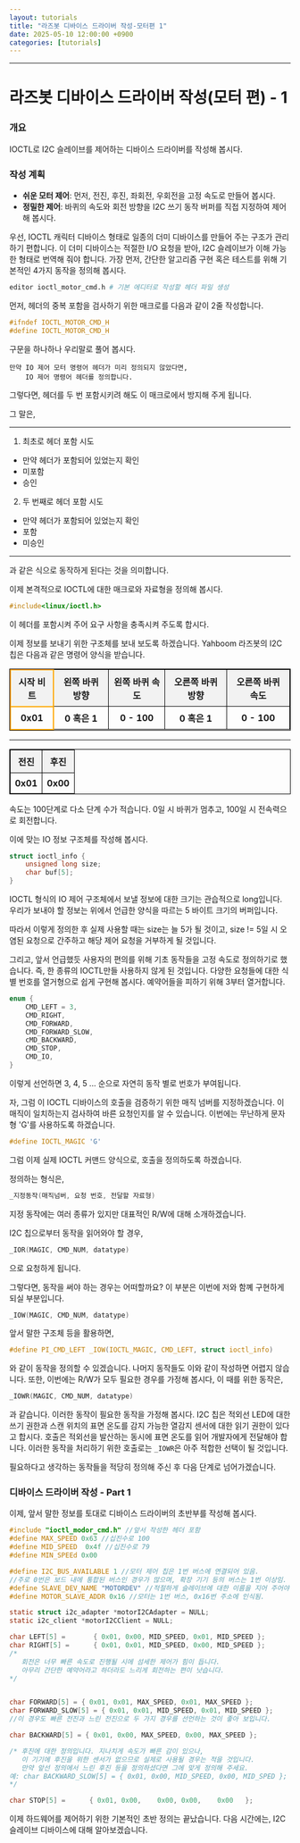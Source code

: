 ```yaml
---
layout: tutorials
title: "라즈봇 디바이스 드라이버 작성-모터편 1" 
date: 2025-05-10 12:00:00 +0900
categories: [tutorials]
---
```


---

# 라즈봇 디바이스 드라이버 작성(모터 편) - 1

### 개요
IOCTL로 I2C 슬레이브를 제어하는 디바이스 드라이버를 작성해 봅시다.

### 작성 계획
* **쉬운 모터 제어**: 먼저, 전진, 후진, 좌회전, 우회전을 고정 속도로 만들어 봅시다.
* **정밀한 제어**: 바퀴의 속도와 회전 방향을 I2C 쓰기 동작 버퍼를 직접 지정하여 제어해 봅시다.

우선, IOCTL 캐릭터 디바이스 형태로 일종의 더미 디바이스를 만들어 주는 구조가 관리하기 편합니다.
이 더미 디바이스는 적절한 I/O 요청을 받아, I2C 슬레이브가 이해 가능한 형태로 번역해 줘야 합니다.
가장 먼저, 간단한 알고리즘 구현 혹은 테스트를 위해 기본적인 4가지 동작을 정의해 봅시다.

```bash
editor ioctl_motor_cmd.h # 기본 에디터로 작성할 헤더 파일 생성
```

먼저, 헤더의 중복 포함을 검사하기 위한 매크로를 다음과 같이 2줄 작성합니다.

```c
#ifndef IOCTL_MOTOR_CMD_H
#define IOCTL_MOTOR_CMD_H
```

구문을 하나하나 우리말로 풀어 봅시다.
```text
만약 IO 제어 모터 명령어 헤더가 미리 정의되지 않았다면,
    IO 제어 명령어 헤더를 정의합니다.
```

그렇다면, 헤더를 두 번 포함시키려 해도 이 매크로에서 방지해 주게 됩니다.

그 말은,

---
1. 최초로 헤더 포함 시도
 - 만약 헤더가 포함되어 있었는지 확인
 - 미포함
 - 승인
2. 두 번째로 헤더 포함 시도
 - 만약 헤더가 포함되어 있었는지 확인
 - 포함
 - 미승인
---

과 같은 식으로 동작하게 된다는 것을 의미합니다.

이제 본격적으로 IOCTL에 대한 매크로와 자료형을 정의해 봅시다.

```c
#include<linux/ioctl.h>
```

이 헤더를 포함시켜 주어 요구 사항을 충족시켜 주도록 합시다.

이제 정보를 보내기 위한 구조체를 보내 보도록 하겠습니다.
Yahboom 라즈봇의 I2C 칩은 다음과 같은 명령어 양식을 받습니다.

<div style="text-align: center;">
  <table style="border-collapse: collapse; width: 100%; border: 1px solid black;">
    <thead style="background-color: #f2f2f2;">
    <tr>
      <th style="border: 2px solid orange; padding: 8px; text-align: center;">시작 비트</th>
      <th style="border: 1px solid black; padding: 8px; text-align: center;">왼쪽 바퀴 방향</th>
      <th style="border: 1px solid black; padding: 8px; text-align: center;">왼쪽 바퀴 속도</th>
      <th style="border: 1px solid black; padding: 8px; text-align: center;">오른쪽 바퀴 방향</th>
      <th style="border: 1px solid black; padding: 8px; text-align: center;">오른쪽 바퀴 속도</th>
    </tr>
    </thead>
    <tbody>
      <tr>
        <th style="border: 2px solid orange; padding: 8px; text-align: center;"> 0x01 </th>
        <th style="border: 1px solid black; padding: 8px; text-align: center;"> 0 혹은 1 </th>
        <th style="border: 1px solid black; padding: 8px; text-align: center;"> 0 - 100 </th>
        <th style="border: 1px solid black; padding: 8px; text-align: center;"> 0 혹은 1 </th>
        <th style="border: 1px solid black; padding: 8px; text-align: center;"> 0 - 100 </th>
      </tr>
    </tbody>
  </table>
</div>

--------

<div style="text-align: center;">
  <table style="border-collapse: collapse; width: 100%; border: 1px solid black;">
    <thead style="background-color: #f2f2f2;">
    <tr>
      <th style="border: 1px solid black; padding: 8px; text-align: center;">전진</th>
      <th style="border: 1px solid black; padding: 8px; text-align: center;">후진</th>
    </tr>
    </thead>
    <tbody>
    <tr>
      <th style="border: 1px solid black; padding: 8px; text-align: center;">0x01</th>
      <th style="border: 1px solid black; padding: 8px; text-align: center;">0x00</th>
    </tr>
    </tbody>
  </table>
</div>

속도는 100단계로 다소 단계 수가 적습니다.
0일 시 바퀴가 멈추고, 100일 시 전속력으로 회전합니다.


이에 맞는 IO 정보 구조체를 작성해 봅시다.

```c
struct ioctl_info {
    unsigned long size;
    char buf[5];
}
```
IOCTL 형식의 IO 제어 구조체에서 보낼 정보에 대한 크기는 관습적으로 long입니다.
우리가 보내야 할 정보는 위에서 언급한 양식을 따르는 5 바이트 크기의 버퍼입니다.

따라서 이렇게 정의한 후 실제 사용할 때는 size는 늘 5가 될 것이고, size != 5일 시 오염된 요청으로 간주하고 해당 제어 요청을 거부하게 될 것입니다.

그리고, 앞서 언급했듯 사용자의 편의를 위해 기초 동작들을 고정 속도로 정의하기로 했습니다.
즉, 한 종류의 IOCTL만들 사용하지 않게 된 것입니다.
다양한 요청들에 대한 식별 번호를 열거형으로 쉽게 구현해 봅시다.
예약어들을 피하기 위해 3부터 열거합니다.
```c
enum {
    CMD_LEFT = 3,
    CMD_RIGHT,
    CMD_FORWARD,
    CMD_FORWARD_SLOW,
    cMD_BACKWARD,
    CMD_STOP,
    CMD_IO,
}
```

이렇게 선언하면 3, 4, 5 ... 순으로 자연히 동작 별로 번호가 부여됩니다.

자, 그럼 이 IOCTL 디바이스의 호출을 검증하기 위한 매직 넘버를 지정하겠습니다.
이 매직이 일치하는지 검사하여 바른 요청인지를 알 수 있습니다.
이번에는 무난하게 문자형 'G'를 사용하도록 하겠습니다.

```c
#define IOCTL_MAGIC 'G'
```

그럼 이제 실제 IOCTL 커맨드 양식으로, 호출을 정의하도록 하겠습니다.

정의하는 형식은,

```c
_지정동작(매직넘버, 요청 번호, 전달할 자료형)
```

지정 동작에는 여러 종류가 있지만 대표적인 R/W에 대해 소개하겠습니다.

I2C 칩으로부터 동작을 읽어와야 할 경우, 
```c
_IOR(MAGIC, CMD_NUM, datatype)
```
으로 요청하게 됩니다.

그렇다면, 동작을 써야 하는 경우는 어떠할까요?
이 부분은 이번에 저와 함꼐 구현하게 되실 부분입니다.
```c
_IOW(MAGIC, CMD_NUM, datatype)
```
앞서 말한 구조체 등을 활용하면,
```c
#define PI_CMD_LEFT _IOW(IOCTL_MAGIC, CMD_LEFT, struct ioctl_info)
```
와 같이 동작을 정의할 수 있겠습니다.
나머지 동작들도 이와 같이 작성하면 어렵지 않습니다.
또한, 이번에는 R/W가 모두 필요한 경우를 가정해 봅시다,
이 때를 위한 동작은,
```c
_IOWR(MAGIC, CMD_NUM, datatype)
```
과 같습니다.
이러한 동작이 필요한 동작을 가정해 봅시다.
I2C 칩은 적외선 LED에 대한 쓰기 권한과 스캔 위치의 표면 온도를 감지 가능한 열감지 센서에 대한 읽기 권한이 있다고 합시다.
호출은 적외선을 발산하는 동시에 표면 온도를 읽어 개발자에게 전달해야 합니다.
이러한 동작을 처리하기 위한 호출로는 `_IOWR`은 아주 적합한 선택이 될 것입니다. 

필요하다고 생각하는 동작들을 적당히 정의해 주신 후 다음 단계로 넘어가겠습니다.

### 디바이스 드라이버 작성 - Part 1

이제, 앞서 말한 정보를 토대로 디바이스 드라이버의 초반부를 작성해 봅시다.

```c
#include "ioctl_modor_cmd.h" //앞서 작성한 헤더 포함
#define MAX_SPEED 0x63 //십진수로 100
#define MID_SPEED  0x4f //십진수로 79
#define MIN_SPEEd 0x00

#define I2C_BUS_AVAILABLE 1 //모터 제어 칩은 1번 버스에 연결되어 있음.
//주로 0번은 보드 내에 통합된 버스인 경우가 많으며, 확장 기기 등의 버스는 1번 이상임.
#define SLAVE_DEV_NAME "MOTORDEV" //적절하게 슬레이브에 대한 이름을 지어 주어야 함.
#define MOTOR_SLAVE_ADDR 0x16 //모터는 1번 버스, 0x16번 주소에 인식됨.

static struct i2c_adapter *motorI2CAdapter = NULL;
static i2c_client *motorI2CClient = NULL;

char LEFT[5] =       { 0x01, 0x00, MID_SPEED, 0x01, MID_SPEED };
char RIGHT[5] =      { 0x01, 0x01, MID_SPEED, 0x00, MID_SPEED }; 
/*
   회전은 너무 빠른 속도로 진행될 시에 섬세한 제어가 힘이 듭니다.
   아무리 간단한 예약어라고 하더라도 느리게 회전하는 편이 낫습니다.
*/


char FORWARD[5] = { 0x01, 0x01, MAX_SPEED, 0x01, MAX_SPEED };
char FORWARD_SLOW[5] = { 0x01, 0x01, MID_SPEED, 0x01, MID_SPEED };
//이 경우도 빠른 전진과 느린 전진으로 두 가지 경우를 선언하는 것이 좋아 보입니다.

char BACKWARD[5] = { 0x01, 0x00, MAX_SPEED, 0x00, MAX_SPEED };

/* 후진에 대한 정의입니다. 지나치게 속도가 빠른 감이 있으나, 
   이 기기에 후진을 위한 센서가 없으므로 실제로 사용될 경우는 적을 것입니다.
   만약 앞선 정의에서 느린 후진 등을 정의하셨다면 그에 맞게 정의해 주세요.
예: char BACKWARD_SLOW[5] = { 0x01, 0x00, MID_SPEED, 0x00, MID_SPED };
*/

char STOP[5] =      { 0x01, 0x00,    0x00, 0x00,    0x00   };

```

이제 하드웨어를 제어하기 위한 기본적인 초반 정의는 끝났습니다.
다음 시간에는, I2C 슬레이브 디바이스에 대해 알아보겠습니다.
